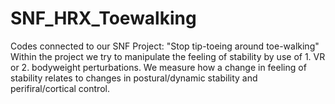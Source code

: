 # SNF_HRX_Toewalking
Codes connected to our SNF Project: "Stop tip-toeing around toe-walking" Within the project we try to manipulate the feeling of stability by use of 1. VR or 2. bodyweight perturbations. We measure how a change in feeling of stability relates to changes in postural/dynamic stability and perifiral/cortical control.
